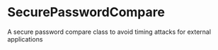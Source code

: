 # SecurePasswordCompare
A secure password compare class to avoid timing attacks for external applications

